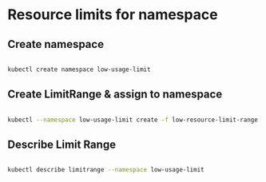 # Resource limits for namespace

## Create namespace

```bash

kubectl create namespace low-usage-limit

```

## Create LimitRange & assign to namespace

```bash

kubectl --namespace low-usage-limit create -f low-resource-limit-range.yaml

```

## Describe Limit Range

```bash

kubectl describe limitrange --namespace low-usage-limit

```